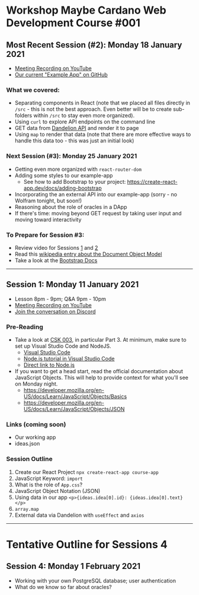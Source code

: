 # Workshop Maybe Cardano Web Development Course #001

## Most Recent Session (#2): Monday 18 January 2021
- [Meeting Recording on YouTube](https://youtu.be/4Bvq8aIy42Q)
- [Our current "Example App" on GitHub](https://github.com/workshop-maybe/dev-course-001-example-app)

### What we covered:
- Separating components in React (note that we placed all files directly in ```/src``` - this is not the best approach. Even better will be to create sub-folders within ```/src``` to stay even more organized).
- Using ```curl``` to explore API endpoints on the command line
- GET data from [Dandelion API](https://gimbalabs.com/#/open-source-apis) and render it to page
- Using ```map``` to render that data (note that there are more effective ways to handle this data too - this was just an initial look)

### Next Session (#3): Monday 25 January 2021
- Getting even more organized with ```react-router-dom```
- Adding some styles to our example-app
    - See how to add Bootstrap to your project: https://create-react-app.dev/docs/adding-bootstrap
- Incorporating the an external API into our example-app (sorry - no Wolfram tonight, but soon!)
- Reasoning about the role of oracles in a DApp
- If there's time: moving beyond GET request by taking user input and moving toward interactivity

### To Prepare for Session #3:
- Review video for Sessions [1](https://youtu.be/mFtvVTSzp80) and [2](https://youtu.be/4Bvq8aIy42Q)
- Read this [wikipedia entry about the Document Object Model](https://en.wikipedia.org/wiki/Document_Object_Model)
- Take a look at the [Bootstrap Docs](https://getbootstrap.com/)

---

## Session 1: Monday 11 January 2021
* Lesson 8pm - 9pm; Q&A 9pm - 10pm
* [Meeting Recording on YouTube](https://youtu.be/mFtvVTSzp80)
* [Join the conversation on Discord](https://github.com/workshop-maybe/dev-course-001)

### Pre-Reading
- Take a look at [CSK 003](https://github.com/GimbaLabs/csk-003), in particular Part 3. At minimum, make sure to set up Visual Studio Code and NodeJS.
    - [Visual Studio Code](https://code.visualstudio.com/)
    - [Node.js tutorial in Visual Studio Code](https://code.visualstudio.com/docs/nodejs/nodejs-tutorial)
    - [Direct link to Node.js](https://nodejs.org/en/download/)
- If you want to get a head start, read the official documentation about JavaScript Objects. This will help to provide context for what you'll see on Monday night.
	- https://developer.mozilla.org/en-US/docs/Learn/JavaScript/Objects/Basics 
	- https://developer.mozilla.org/en-US/docs/Learn/JavaScript/Objects/JSON

### Links (coming soon)
- Our working app
- ideas.json

### Session Outline
1. Create our React Project 
    ```npx create-react-app course-app```
2. JavaScript Keyword: ```import```
3. What is the role of ```App.css```?
4. JavaScript Object Notation (JSON)
5. Using data in our app
    ```<p>{ideas.idea[0].id}: {ideas.idea[0].text}</p>```
6. ```array.map```
7. External data via Dandelion with ```useEffect``` and ```axios```

---

# Tentative Outline for Sessions 4

## Session 4: Monday 1 February 2021
- Working with your own PostgreSQL database; user authentication
- What do we know so far about oracles?
